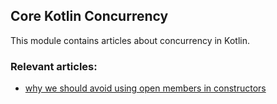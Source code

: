 ## Core Kotlin Concurrency

This module contains articles about concurrency in Kotlin.

### Relevant articles:
- [why we should avoid using open members in constructors](https://www.baeldung.com/kotlin/)